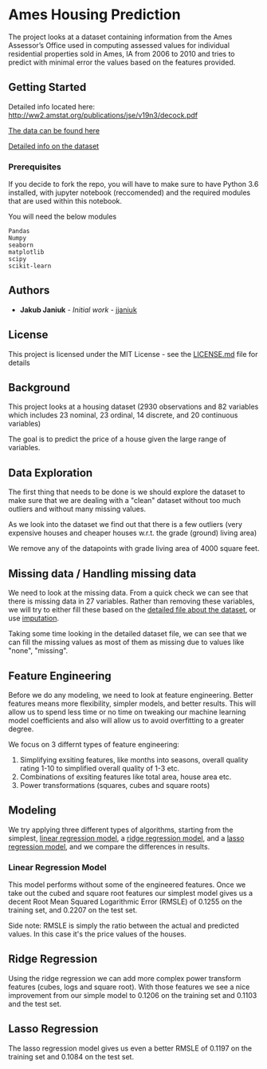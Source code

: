 # Ames Housing Prediction

The project looks at a dataset containing information from the Ames Assessor’s Office used in computing assessed values for individual residential properties sold in Ames, IA from 2006 to 2010 and tries to predict with minimal error the values based on the features provided.

## Getting Started

Detailed info located here: http://ww2.amstat.org/publications/jse/v19n3/decock.pdf

[The data can be found here](https://github.com/jjaniuk/ames_housing_prediction/blob/master/AmesHousing.csv)

[Detailed info on the dataset](https://github.com/jjaniuk/ames_housing_prediction/blob/master/AmesHousing.txt)

### Prerequisites

If you decide to fork the repo, you will have to make sure to have Python 3.6 installed, with jupyter notebook (reccomended) and the required modules that are used within this notebook.

You will need the below modules
```
Pandas
Numpy
seaborn
matplotlib
scipy
scikit-learn
```

## Authors

* **Jakub Janiuk** - *Initial work* - [jjaniuk](https://github.com/jjaniuk)

## License

This project is licensed under the MIT License - see the [LICENSE.md](LICENSE.md) file for details

## Background

This project looks at a housing dataset (2930 observations and 82 variables which includes 23 nominal, 23 ordinal, 14 discrete, and 20 continuous variables)

The goal is to predict the price of a house given the large range of variables.

## Data Exploration

The first thing that needs to be done is we should explore the dataset to make sure that we are dealing with a "clean" dataset without too much outliers and without many missing values.

As we look into the dataset we find out that there is a few outliers (very expensive houses and cheaper houses w.r.t. the grade (ground) living area)

We remove any of the datapoints with grade living area of 4000 square feet.

## Missing data / Handling missing data

We need to look at the missing data. From a quick check we can see that there is missing data in 27 variables. Rather than removing these variables, we will try to either fill these based on the [detailed file about the dataset](https://github.com/jjaniuk/ames_housing_prediction/blob/master/AmesHousing.txt), or use [imputation](https://en.wikipedia.org/wiki/Imputation_(statistics)).

Taking some time looking in the detailed dataset file, we can see that we can fill the missing values as most of them as missing due to values like "none", "missing".

## Feature Engineering

Before we do any modeling, we need to look at feature engineering. Better features means more flexibility, simpler models, and better results. This will allow us to spend less time or no time on tweaking our machine learning model coefficients and also will allow us to avoid overfitting to a greater degree.

We focus on 3 differnt types of feature engineering:
1. Simplifying exsiting features, like months into seasons, overall quality rating 1-10 to simplified overall quality of 1-3 etc.
2. Combinations of exsiting features like total area, house area etc.
3. Power transformations (squares, cubes and square roots)

## Modeling

We try applying three different types of algorithms, starting from the simplest, [linear regression model](https://en.wikipedia.org/wiki/Linear_regression), a [ridge regression model](https://en.wikipedia.org/wiki/Tikhonov_regularization), and a [lasso regression model](https://en.wikipedia.org/wiki/Lasso_(statistics)), and we compare the differences in results.

### Linear Regression Model
This model performs  without some of the engineered features. Once we take out the cubed and square root features our simplest model gives us a decent Root Mean Squared Logarithmic Error (RMSLE) of 0.1255 on the training set,
and 0.2207 on the test set.

Side note: RMSLE is simply the ratio between the actual and predicted values. In this case it's the price values of the houses. 

## Ridge Regression
Using the ridge regression we can add more complex power transform features (cubes, logs and square root). With those features we see a nice improvement from our simple model to 0.1206 on the training set and 0.1103 and the test set.

## Lasso Regression
The lasso regression model gives us even a better RMSLE of 0.1197 on the training set and 0.1084 on the test set.